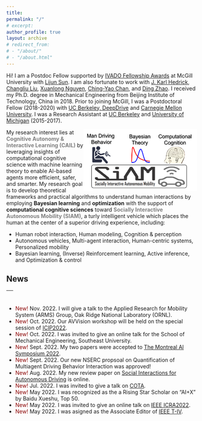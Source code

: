 ```yaml
---
title:
permalink: "/"
# excerpt: 
author_profile: true
layout: archive
# redirect_from:
# - "/about/"
# - "/about.html"
---
```


Hi! I am a Postdoc Fellow supported by [IVADO Fellowship Awards](https://ivado.ca/en/spotlight-on-our-academic-community/?programmes=postdoctoral-research-funding) at McGill University with [Lijun Sun](https://www.mcgill.ca/civil/lijun-sun). I am also fortunate to work with [J. Karl Hedrick](https://senate.universityofcalifornia.edu/in-memoriam/files/karl-hedrick.html), [Changliu Liu](http://icontrol.ri.cmu.edu/), [Xuanlong Nguyen](http://dept.stat.lsa.umich.edu/~xuanlong/), [Ching-Yao Chan](https://path.berkeley.edu/home), and [Ding Zhao](https://safeai-lab.github.io/). I received my Ph.D. degree in Mechanical Engineering from Beijing Institute of Technology, China in 2018. Prior to joining McGill, I was a Postdoctoral Fellow (2018-2020) with [UC Berkeley, DeepDrive](https://deepdrive.berkeley.edu/) and [Carnegie Mellon University](https://www.meche.engineering.cmu.edu/). I was a Research Assistant at [UC Berkeley](https://me.berkeley.edu/faculty/) and [University of Michigan](https://me.engin.umich.edu/) (2015-2017). 
<!-- My research lies in the intersection of Bayesian learning, reinforcement learning, optimization, and their applications to AI-based agents. -->

<img align="right" src="../images/research/researchframe.png" width="300">

My research interest lies at <span style="color:gray"> **Cognitive Autonomy & Interactive Learning (CAIL)** </span> by leveraging insights of computational cognitive science with machine learning theory to enable AI-based agents more efficient, safer, and smarter. My research goal is to develop theoretical frameworks and practical algorithms to understand human interactions by employing **Bayesian learning** and **optimization** with the support of **computational cognitive sciences** toward <span style="color:gray"> **Socially Interactive Autonomous Mobility (SIAM)**</span>, a turly intelligent vehicle which places the human at the center of a superior driving experience, including:

* Human robot interaction, Human modeling, Cognition & perception
* Autonomous vehicles, Multi-agent interaction, Human-centric systems, Personalized mobility 
* Bayesian learning, (Inverse) Reinforcement learning, Active inference, and Optimization & control

<!-- My research goal is to develop theoretical frameworks and practical algorithms to understand human interactions employing **Bayesian learning** and **optimization** with the support of **computational cognitive sciences** toward <span style="color:gray"> **Socially Interactive Autonomous Mobility (SIAM)**</span>, a turly intelligent vehicle which places the human at the center of a superior driving experience.

I am working on <span style="color:gray"> **Cognitive Autonomy & Interactive Learning (CAIL) for SIAM** </span> by leveraging insights of computational cognitive science with machine learning theory to enable AI-based agents more efficient, safer, and smarter, including:

* Human robot interaction, Human modeling, Cognition & perception
* Autonomous vehicles, Multi-agent interaction, Human-centric systems, Personalized mobility 
* Bayesian learning, (Inverse) Reinforcement learning, Active inference, and Optimization & control -->



## News 
<table style="width:100%">
  <thead>
    <tr>
      <th width="100%">&nbsp;</th>
    </tr>
  </thead>
</table>

* <span style="color:darkred"> New! </span> Nov. 2022. I will give a talk to the Applied Research for Mobility System (ARMS) Group, Oak Ridge National Laboratory (ORNL).
* <span style="color:darkred"> New! </span> Oct. 2022. Our AVVision workshop will be held on the special session of [ICIP2022](https://2022.ieeeicip.org/special-sessions/).
* <span style="color:darkred"> New! </span> Oct. 2022. I was invited to give an online talk for the School of Mechanical Engineering, Southeast University.
* <span style="color:darkred"> New! </span> Sept. 2022. My two papers were accepted to [The Montreal AI Symposium 2022](http://montrealaisymposium.com/). 
* <span style="color:darkred"> New! </span> Sept. 2022. Our new NSERC propsoal on Quantification of Multiagent Driving Behavior Interaction was approved! 
* <span style="color:darkred"> New! </span> Aug. 2022. My new review paper on [Social Interactions for Autonomous Driving](https://arxiv.org/abs/2208.07541) is online. 
* <span style="color:darkred"> New! </span> Jul. 2022. I was invited to give a talk on [COTA](http://cota-home.org/CICTP/CICTP2019.html).
* <span style="color:darkred"> New! </span> May 2022. I was recognized as the a Rising Star Scholar on “AI+X” by Baidu Xueshu, Top 50. 
* <span style="color:darkred"> New! </span> May 2022. I was invited to give an online talk on [IEEE ICRA2022](https://www.icra2022.org/). 
* <span style="color:darkred"> New! </span> May 2022. I was asigned as the Associate Editor of [IEEE T-IV](https://ieeexplore.ieee.org/xpl/RecentIssue.jsp?punumber=7274857).




<!-- <dl>
  <dt> <strong>Instructor</strong></dt>
  <dd> - CEE 412/CET 522: Transportation Data Management and Visualization -- Winter 2021</dd>
  <dd> &nbsp;&nbsp;&nbsp;&nbsp; - 44 undergrads and grads; rating: 4.1/5.0 </dd>
  <dd> - <a href="https://zhiyongcui.com/CEE412_CET522/">CEE 412/CET 522: Transportation Data Management and Visualization</a> -- Winter 2020 [<a href="https://zhiyongcui.com/CEE412_CET522/docs/gallery/">Gallery</a>] (<span style="color:darkred;">CEE Department Chair's Award</span>)</dd>
  <dd> &nbsp;&nbsp;&nbsp;&nbsp; - 50 undergrads and grads; rating: 4.1/5.0 </dd>
  <dt> <strong>Guest Lecture</strong></dt>
  <dd> - CEE 412/CET 512: Transportation Data Management -- Winter 2019</dd>
  <dd> - Engineering Discovery Days, University of Washington -- Spring 2017, 2018, 2019</dd>
  <dt> <strong>Teach Assistant</strong></dt>
  <dd> - CEE 412 / CET 512: Transportation Data Management, UW, Winter 2019</dd>
</dl> -->
<!-- <ul>
  <li><a href="https://zhiyongcui.com/CEE412_CET522/">CEE 412/CET 522: Transportation Data Management and Visualization</a> -- Winter 2020 (Instructor)[<a href="https://zhiyongcui.com/CEE412_CET522/">Gallery</a>]</li>
</ul>
 -->